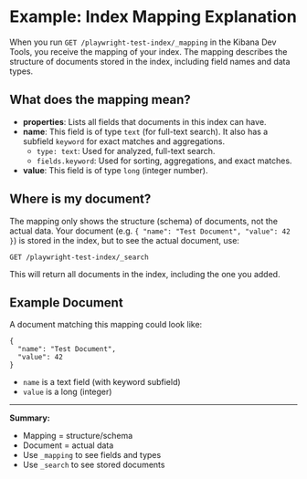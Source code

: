 # Example: Index Mapping Explanation

When you run `GET /playwright-test-index/_mapping` in the Kibana Dev Tools, you receive the mapping of your index. The mapping describes the structure of documents stored in the index, including field names and data types.

## What does the mapping mean?

- **properties**: Lists all fields that documents in this index can have.
- **name**: This field is of type `text` (for full-text search). It also has a subfield `keyword` for exact matches and aggregations.
  - `type: text`: Used for analyzed, full-text search.
  - `fields.keyword`: Used for sorting, aggregations, and exact matches.
- **value**: This field is of type `long` (integer number).

## Where is my document?

The mapping only shows the structure (schema) of documents, not the actual data. Your document (e.g. `{ "name": "Test Document", "value": 42 }`) is stored in the index, but to see the actual document, use:

```
GET /playwright-test-index/_search
```
This will return all documents in the index, including the one you added.

## Example Document

A document matching this mapping could look like:
```
{
  "name": "Test Document",
  "value": 42
}
```

- `name` is a text field (with keyword subfield)
- `value` is a long (integer)

---
**Summary:**
- Mapping = structure/schema
- Document = actual data
- Use `_mapping` to see fields and types
- Use `_search` to see stored documents
